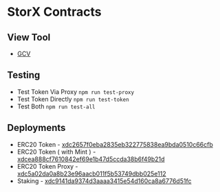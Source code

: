 # StorX Contracts

## View Tool

- [GCV](http://gcv.raavan.online)

## Testing

- Test Token Via Proxy ```npm run test-proxy```
- Test Token Directly ```npm run test-token```
- Test Both ```npm run test-all```

## Deployments

- ERC20 Token - [xdc2657f0eba2835eb322775838ea9bda0510c66cfb](https://explorer.apothem.network/addr/xdc2657f0eba2835eb322775838ea9bda0510c66cfb)
- ERC20 Token ( with Mint ) - [xdcea888cf7610842ef69e1b47d5ccda38b6f49b21d](https://explorer.apothem.network/addr/xdcea888cf7610842ef69e1b47d5ccda38b6f49b21d)
- ERC20 Token Proxy  - [xdc5a02da0a8b23e96aacb011f5b53749dbb025e112](https://explorer.apothem.network/addr/xdc5a02da0a8b23e96aacb011f5b53749dbb025e112)
- Staking - [xdc9141da9374d3aaaa3415e54d160ca8a6776d51fc](https://explorer.apothem.network/addr/xdc9141da9374d3aaaa3415e54d160ca8a6776d51fc)
